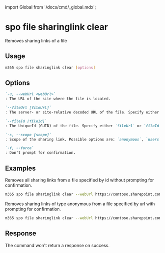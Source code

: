 <!-- DISCLAIMER: All secrets, passwords, and sensitive values in this document are examples only and not real credentials. -->
import Global from '/docs/cmd/_global.mdx';

# spo file sharinglink clear

Removes sharing links of a file

## Usage

```sh
m365 spo file sharinglink clear [options]
```

## Options

```md definition-list
`-u, --webUrl <webUrl>`
: The URL of the site where the file is located.

`--fileUrl [fileUrl]`
: The server- or site-relative decoded URL of the file. Specify either `fileUrl` or `fileId` but not both.

`--fileId [fileId]`
: The UniqueId (GUID) of the file. Specify either `fileUrl` or `fileId` but not both.

`-s, --scope [scope]`
: Scope of the sharing link. Possible options are: `anonymous`, `users` or `organization`. If not specified, all links will be removed.

`-f, --force`
: Don't prompt for confirmation.
```

<Global />

## Examples

Removes all sharing links from a file specified by id without prompting for confirmation.

```sh
m365 spo file sharinglink clear --webUrl https://contoso.sharepoint.com/sites/demo --fileId daebb04b-a773-4baa-b1d1-3625418e3234 --force
```

Removes sharing links of type anonymous from a file specified by url with prompting for confirmation.

```sh
m365 spo file sharinglink clear --webUrl https://contoso.sharepoint.com/sites/demo --fileUrl '/sites/demo/Shared Documents/document.docx' --scope anonymous
```

## Response

The command won't return a response on success.
